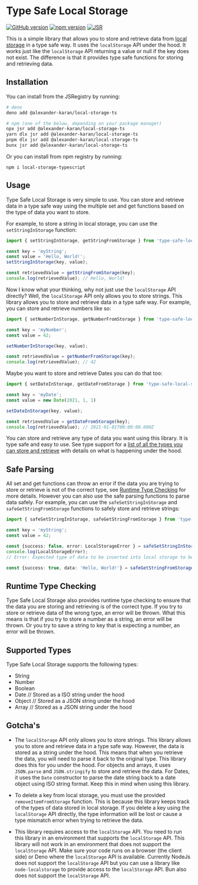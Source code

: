 # Type Safe Local Storage

[![GitHub version](https://badge.fury.io/gh/AlexanderKaran%2Flocal-storage-ts.svg)](https://badge.fury.io/gh/AlexanderKaran%2Flocal-storage-ts)
[![npm version](https://badge.fury.io/js/local-storage-typescript.svg)](https://badge.fury.io/js/local-storage-typescript)
[![JSR](https://jsr.io/badges/@alexander-karan/local-storage-ts)](https://jsr.io/@alexander-karan/local-storage-ts)


This is a simple library that allows you to store and retrieve data from [local storage](https://developer.mozilla.org/en-US/docs/Web/API/Window/localStorage) in a type safe way. It uses the `localStorage` API under the hood. It works just like the `localStorage` API returning a value or null if the key does not exist. The difference is that it provides type safe functions for storing and retrieving data.

## Installation

You can install from the JSRegistry by running:

```bash
# deno
deno add @alexander-karan/local-storage-ts

# npm (one of the below, depending on your package manager)
npx jsr add @alexander-karan/local-storage-ts
yarn dlx jsr add @alexander-karan/local-storage-ts
pnpm dlx jsr add @alexander-karan/local-storage-ts
bunx jsr add @alexander-karan/local-storage-ts
```

Or you can install from npm registry by running:

```
npm i local-storage-typescript
```

## Usage

Type Safe Local Storage is very simple to use. You can store and retrieve data in a type safe way using the multiple set and get functions based on the type of data you want to store.

For example, to store a string in local storage, you can use the `setStringInStorage` function:

```typescript
import { setStringInStorage, getStringFromStorage } from 'type-safe-local-storage';

const key = 'myString';
const value = 'Hello, World!';
setStringInStorage(key, value);

const retrievedValue = getStringFromStorage(key);
console.log(retrievedValue); // Hello, World!
```

Now I know what your thinking, why not just use the `localStorage` API directly? Well, the `localStorage` API only allows you to store strings. This library allows you to store and retrieve data in a type safe way. For example, you can store and retrieve numbers like so:

```typescript
import { setNumberInStorage, getNumberFromStorage } from 'type-safe-local-storage';

const key = 'myNumber';
const value = 42;

setNumberInStorage(key, value);

const retrievedValue = getNumberFromStorage(key);
console.log(retrievedValue); // 42
```

Maybe you want to store and retrieve Dates you can do that too:

```typescript
import { setDateInStorage, getDateFromStorage } from 'type-safe-local-storage';

const key = 'myDate';
const value = new Date(2021, 1, 1)

setDateInStorage(key, value);

const retrievedValue = getDateFromStorage(key);
console.log(retrievedValue); // 2021-01-01T00:00:00.000Z
```

You can store and retrieve any type of data you want using this library. It is type safe and easy to use. See type support for a [list of all the types you can store and retrieve](#supported-types) with details on what is happening under the hood. 

## Safe Parsing 

All set and get functions can throw an error if the data you are trying to store or retrieve is not of the correct type, see [Runtime Type Checking](#runtime-type-checking) for more details. However you can also use the safe parsing functions to parse data safely. For example, you can use the `safeSetStringInStorage` and `safeGetStringFromStorage` functions to safely store and retrieve strings:

```typescript
import { safeSetStringInStorage, safeGetStringFromStorage } from 'type-safe-local-storage';

const key = 'myString';
const value = 42;

const {success: false, error: LocalStorageError } = safeSetStringInStorage(key, value);
console.log(LocalStorageError); 
// Error: Expected type of data to be inserted into local storage to be string but got number for key myString

const {success: true, data: 'Hello, World!'} = safeGetStringFromStorage(key);
```

## Runtime Type Checking

Type Safe Local Storage also provides runtime type checking to ensure that the data you are storing and retrieving is of the correct type. If you try to store or retrieve data of the wrong type, an error will be thrown. What this means is that if you try to store a number as a string, an error will be thrown. Or you try to save a string to key that is expecting a number, an error will be thrown.

## Supported Types

Type Safe Local Storage supports the following types:

- String
- Number
- Boolean
- Date // Stored as a ISO string under the hood
- Object // Stored as a JSON string under the hood
- Array // Stored as a JSON string under the hood

## Gotcha's

- The `localStorage` API only allows you to store strings. This library allows you to store and retrieve data in a type safe way. However, the data is stored as a string under the hood. This means that when you retrieve the data, you will need to parse it back to the original type. This library does this for you under the hood. For objects and arrays, it uses `JSON.parse` and `JSON.stringify` to store and retrieve the data. For Dates, it uses the `Date` constructor to parse the date string back to a date object using ISO string format. Keep this in mind when using this library.

- To delete a key from local storage, you must use the provided `removeItemFromStorage` function. This is because this library keeps track of the types of data stored in local storage. If you delete a key using the `localStorage` API directly, the type information will be lost or cause a type mismatch error when trying to retrieve the data.

- This library requires access to the `localStorage` API. You need to run this library in an environment that supports the `localStorage` API. This library will not work in an environment that does not support the `localStorage` API. Make sure your code runs on a browser (the client side) or Deno where the `localStorage` API is available. Currently NodeJs does not support the `localStorage` API but you can use a library like `node-localstorage` to provide access to the `localStorage` API. Bun also does not support the `localStorage` API.
